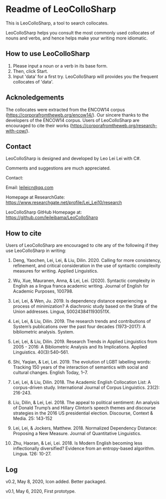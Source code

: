 
# Readme of LeoColloSharp

This is LeoColloSharp, a tool to search collocates.

LeoColloSharp helps you consult the most commonly used collocates of nouns and verbs, and hence helps make your writing more idiomatic. 


## How to use LeoColloSharp
1. Please input a noun or a verb in its base form. 
2. Then, click Start. 
3. Input 'data' for a first try. LeoColloSharp will provides you the frequent collocates of 'data'. 

## Acknoledgements
The collocates were extracted from the ENCOW14 corpus (https://corporafromtheweb.org/encow14/). 
Our sincere thanks to the developers of the ENCOW14 corpus.
Users of LeoColloSharp are encouraged to cite their works (https://corporafromtheweb.org/research-with-cow/).


## Contact
LeoColloSharp is designed and developed by Leo Lei Lei with C#.

Comments and suggestions are much appreciated.

Contact:

Email: leileicn@qq.com

Homepage at ResearchGate: https://www.researchgate.net/profile/Lei_Lei10/research

LeoColloSharp GitHub Homepage at: https://github.com/leileibama/LeoColloSharp

## How to cite
Users of LeoColloSharp are encouraged to cite any of the following if they use LeoColloSharp in writing:

1. Deng, Yaochen, Lei, Lei, & Liu, Dilin. 2020. Calling for more consistency, refinement, and critical consideration in the use of syntactic complexity measures for writing. Applied Linguistics. 

2. Wu, Xue, Mauranen, Anna, & Lei, Lei. (2020). Syntactic complexity in English as a lingua franca academic writing. Journal of English for Academic Purposes, 100798. 

3. Lei, Lei, & Wen, Ju. 2019. Is dependency distance experiencing a process of minimization? A diachronic study based on the State of the Union addresses. Lingua, S002438411930511X. 

4. Lei, Lei, & Liu, Dilin. 2019. The research trends and contributions of System’s publications over the past four decades (1973–2017): A bibliometric analysis. System. 

5. Lei, Lei, & Liu, Dilin. 2019. Research Trends in Applied Linguistics from 2005 - 2016: A Bibliometric Analysis and Its Implications. Applied Linguistics. 40(3):540–561.  

6. Shi, Yaqian, & Lei, Lei. 2019. The evolution of LGBT labelling words: Tracking 150 years of the interaction of semantics with social and cultural changes. English Today, 1–7. 

7. Lei, Lei, & Liu, Dilin. 2018. The Academic English Collocation List: A corpus-driven study. International Journal of Corpus Linguistics. 23(2): 216-243. 

8. Liu, Dilin, & Lei, Lei. 2018. The appeal to political sentiment: An analysis of Donald Trump’s and Hillary Clinton’s speech themes and discourse strategies in the 2016 US presidential election. Discourse, Context & Media. 25: 143-152 

9. Lei, Lei, & Jockers, Matthew. 2018. Normalized Dependency Distance: Proposing a New Measure. Journal of Quantitative Linguistics. 

10. Zhu, Haoran, & Lei, Lei. 2018. Is Modern English becoming less inflectionally diversified? Evidence from an entropy-based algorithm. Lingua. 126: 10-27. 


## Log
v0.2, May 8, 2020, Icon added. Better packaged. 

v0.1, May 6, 2020, First prototype. 
